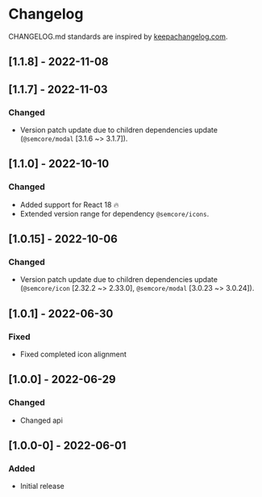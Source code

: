 # Changelog

CHANGELOG.md standards are inspired by [keepachangelog.com](https://keepachangelog.com/en/1.0.0/).

## [1.1.8] - 2022-11-08

## [1.1.7] - 2022-11-03

### Changed

- Version patch update due to children dependencies update (`@semcore/modal` [3.1.6 ~> 3.1.7]).

## [1.1.0] - 2022-10-10

### Changed

- Added support for React 18 🔥
- Extended version range for dependency `@semcore/icons`.

## [1.0.15] - 2022-10-06

### Changed

- Version patch update due to children dependencies update (`@semcore/icon` [2.32.2 ~> 2.33.0], `@semcore/modal` [3.0.23 ~> 3.0.24]).

## [1.0.1] - 2022-06-30

### Fixed

- Fixed completed icon alignment

## [1.0.0] - 2022-06-29

### Changed

- Changed api

## [1.0.0-0] - 2022-06-01

### Added

- Initial release

